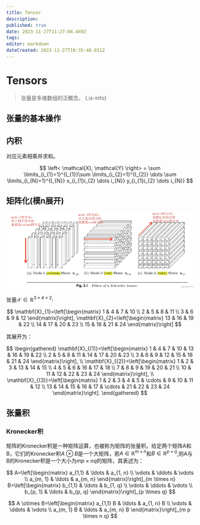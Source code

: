 ```yaml
---
title: Tensor
description: 
published: true
date: 2023-11-27T11:27:04.449Z
tags: 
editor: markdown
dateCreated: 2023-11-27T10:35:46.011Z
---
```


# Tensors

> 张量是多维数组的泛概念。
{.is-info}

## 张量的基本操作
## 内积

对应元素相乘并求和。

$$
\left< \mathcal{X}, \mathcal{Y} \right> = \sum \limits_{i_{1}=1}^{I_{1}}\sum \limits_{i_{2}=1}^{I_{2}} \dots \sum \limits_{i_{N}=1}^{I_{N}} x_{i_{1}i_{2} \dots i_{N}} y_{i_{1}i_{2} \dots i_{N}}
$$

## 矩阵化(模n展开)

<img src='/面上/模n展开.png'>

张量$\mathcal{X} \in \mathbb{R}^{3\times 4\times 2}$:

$$
\mathbf{X}_{1}=\left[\begin{matrix}
1 & 4 & 7 & 10 \\
2 & 5 & 8 & 11 \\
3 & 6 & 9 & 12
\end{matrix}\right], \mathbf{X}_{2}=\left[\begin{matrix}
13 & 16 & 19 & 22 \\
14 & 17 & 20 & 23 \\
15 & 18 & 21 & 24
\end{matrix}\right]
$$

其展开为：

$$
\begin{gathered}
\mathbf{X}_{(1)}=\left[\begin{matrix}
1 & 4 & 7 & 10 & 13 & 16 & 19 & 22 \\
2 & 5 & 8 & 11 & 14 & 17 & 20 & 23 \\
3 & 6 & 9 & 12 & 15 & 18 & 21 & 24
\end{matrix}\right], \\
\mathbf{X}_{(2)}=\left[\begin{matrix}
1 & 2 & 3 & 13 & 14 & 15 \\
4 & 5 & 6 & 16 & 17 & 18 \\
7 & 8 & 9 & 19 & 20 & 21 \\
10 & 11 & 12 & 22 & 23 & 24
\end{matrix}\right], \\
\mathbf{X}_{(3)}=\left[\begin{matrix}
1 & 2 & 3 & 4 & 5 & \cdots & 9 & 10 & 11 & 12 \\
13 & 14 & 15 & 16 & 17 & \cdots & 21 & 22 & 23 & 24
\end{matrix}\right].
\end{gathered}
$$

## 张量积
### Kronecker积

矩阵的Kronecker积是一种矩阵运算，也被称为矩阵的张量积。给定两个矩阵A和B，它们的Kronecker积$A \otimes B$是一个大矩阵，若$A \in \mathbb{R}^{m\times n}$和$B \in \mathbb{R}^{p\times q}$,则A与B的Kronecker积是一个大小为$mp \times nq$的矩阵，其表述为：

$$
A=\left[\begin{matrix}
a_{1,1} & \ldots & a_{1, n} \\
\vdots & \ddots & \vdots \\
a_{m, 1} & \ldots & a_{m, n}
\end{matrix}\right]_{m \times n} B=\left[\begin{matrix}
b_{1,1} & \ldots & b_{1, q} \\
\vdots & \ddots & \vdots \\
b_{p, 1} & \ldots & b_{p, q}
\end{matrix}\right]_{p \times q}
$$

$$
A \otimes B=\left[\begin{matrix}
a_{1,1} B & \ldots & a_{1, n} B \\
\vdots & \ddots & \vdots \\
a_{m, 1} B & \ldots & a_{m, n} B
\end{matrix}\right]_{m p \times n q}
$$
